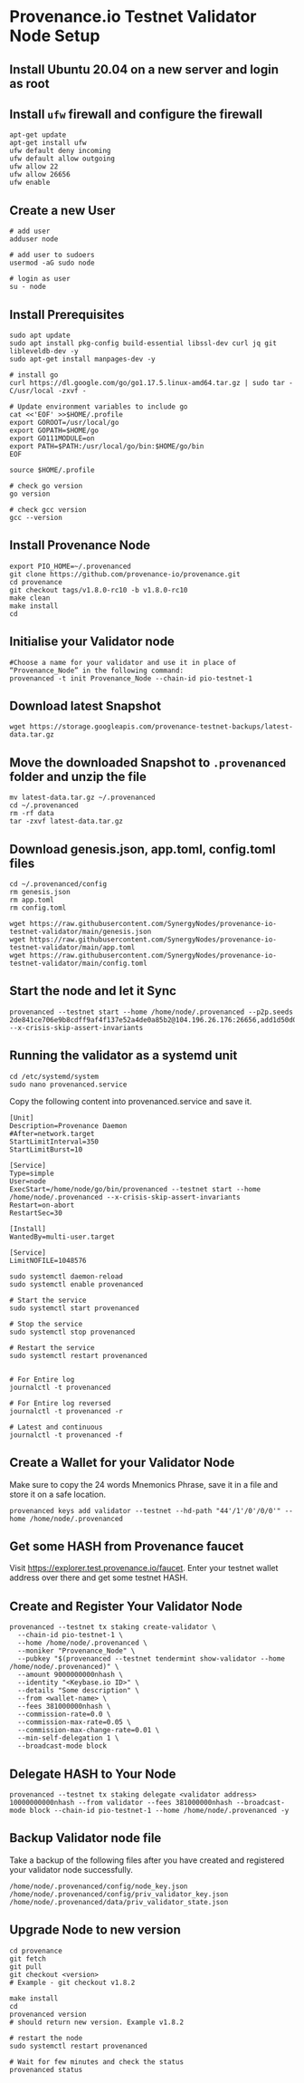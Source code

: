 # Provenance.io Testnet Validator Node Setup
## Install Ubuntu 20.04 on a new server and login as root

## Install ``ufw`` firewall and configure the firewall

```
apt-get update
apt-get install ufw
ufw default deny incoming
ufw default allow outgoing
ufw allow 22
ufw allow 26656
ufw enable
```

## Create a new User

```
# add user
adduser node

# add user to sudoers
usermod -aG sudo node

# login as user
su - node
```

## Install Prerequisites

```
sudo apt update
sudo apt install pkg-config build-essential libssl-dev curl jq git libleveldb-dev -y
sudo apt-get install manpages-dev -y

# install go
curl https://dl.google.com/go/go1.17.5.linux-amd64.tar.gz | sudo tar -C/usr/local -zxvf -

# Update environment variables to include go
cat <<'EOF' >>$HOME/.profile
export GOROOT=/usr/local/go
export GOPATH=$HOME/go
export GO111MODULE=on
export PATH=$PATH:/usr/local/go/bin:$HOME/go/bin
EOF

source $HOME/.profile

# check go version
go version

# check gcc version
gcc --version
```

## Install Provenance Node

```
export PIO_HOME=~/.provenanced
git clone https://github.com/provenance-io/provenance.git
cd provenance
git checkout tags/v1.8.0-rc10 -b v1.8.0-rc10
make clean
make install
cd
```

## Initialise your Validator node
```
#Choose a name for your validator and use it in place of “Provenance_Node” in the following command:
provenanced -t init Provenance_Node --chain-id pio-testnet-1
```
## Download latest Snapshot

```
wget https://storage.googleapis.com/provenance-testnet-backups/latest-data.tar.gz
```
## Move the downloaded Snapshot to ``.provenanced`` folder and unzip the file
```
mv latest-data.tar.gz ~/.provenanced
cd ~/.provenanced
rm -rf data
tar -zxvf latest-data.tar.gz
```

## Download genesis.json, app.toml, config.toml files
```
cd ~/.provenanced/config
rm genesis.json
rm app.toml
rm config.toml

wget https://raw.githubusercontent.com/SynergyNodes/provenance-io-testnet-validator/main/genesis.json
wget https://raw.githubusercontent.com/SynergyNodes/provenance-io-testnet-validator/main/app.toml
wget https://raw.githubusercontent.com/SynergyNodes/provenance-io-testnet-validator/main/config.toml
```
## Start the node and let it Sync
```
provenanced --testnet start --home /home/node/.provenanced --p2p.seeds 2de841ce706e9b8cdff9af4f137e52a4de0a85b2@104.196.26.176:26656,add1d50d00c8ff79a6f7b9873cc0d9d20622614e@34.71.242.51:26656 --x-crisis-skip-assert-invariants
```

## Running the validator as a systemd unit
```
cd /etc/systemd/system
sudo nano provenanced.service
```
Copy the following content into provenanced.service and save it.
```
[Unit]
Description=Provenance Daemon
#After=network.target
StartLimitInterval=350
StartLimitBurst=10

[Service]
Type=simple
User=node
ExecStart=/home/node/go/bin/provenanced --testnet start --home /home/node/.provenanced --x-crisis-skip-assert-invariants
Restart=on-abort
RestartSec=30

[Install]
WantedBy=multi-user.target

[Service]
LimitNOFILE=1048576
```

```
sudo systemctl daemon-reload
sudo systemctl enable provenanced

# Start the service
sudo systemctl start provenanced

# Stop the service
sudo systemctl stop provenanced

# Restart the service
sudo systemctl restart provenanced


# For Entire log
journalctl -t provenanced

# For Entire log reversed
journalctl -t provenanced -r

# Latest and continuous
journalctl -t provenanced -f
```

## Create a Wallet for your Validator Node

Make sure to copy the 24 words Mnemonics Phrase, save it in a file and store it on a safe location.

```
provenanced keys add validator --testnet --hd-path "44'/1'/0'/0/0'" --home /home/node/.provenanced
```

## Get some HASH from Provenance faucet

Visit https://explorer.test.provenance.io/faucet. Enter your testnet wallet address over there and get some testnet HASH.

## Create and Register Your Validator Node
```
provenanced --testnet tx staking create-validator \
  --chain-id pio-testnet-1 \
  --home /home/node/.provenanced \
  --moniker "Provenance_Node" \
  --pubkey "$(provenanced --testnet tendermint show-validator --home /home/node/.provenanced)" \
  --amount 9000000000nhash \
  --identity "<Keybase.io ID>" \
  --details "Some description" \
  --from <wallet-name> \
  --fees 381000000nhash \
  --commission-rate=0.0 \
  --commission-max-rate=0.05 \
  --commission-max-change-rate=0.01 \
  --min-self-delegation 1 \
  --broadcast-mode block
```

## Delegate HASH to Your Node
```
provenanced --testnet tx staking delegate <validator address> 10000000000nhash --from validator --fees 381000000nhash --broadcast-mode block --chain-id pio-testnet-1 --home /home/node/.provenanced -y
```
## Backup Validator node file

Take a backup of the following files after you have created and registered your validator node successfully.

```
/home/node/.provenanced/config/node_key.json
/home/node/.provenanced/config/priv_validator_key.json
/home/node/.provenanced/data/priv_validator_state.json
```

## Upgrade Node to new version

```
cd provenance
git fetch
git pull
git checkout <version>
# Example - git checkout v1.8.2

make install
cd
provenanced version
# should return new version. Example v1.8.2

# restart the node
sudo systemctl restart provenanced

# Wait for few minutes and check the status
provenanced status
```





